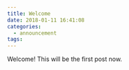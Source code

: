 ```yaml
---
title: Welcome
date: 2018-01-11 16:41:08
categories:
  - announcement
tags:
---
```


Welcome! This will be the first post now.
